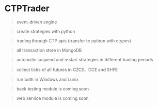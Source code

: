 # CTPTrader
> event-driven engine

> create strategies with python

> trading through CTP apis (transfer to python with ctypes)

> all transaction store in MongoDB

> automatic suspend and restart strategies in different trading periods

> collect ticks of all futures in CZCE、DCE and SHFE

> run both in Windows and Lunix

> back testing module is coming soon

> web service module is coming soon
